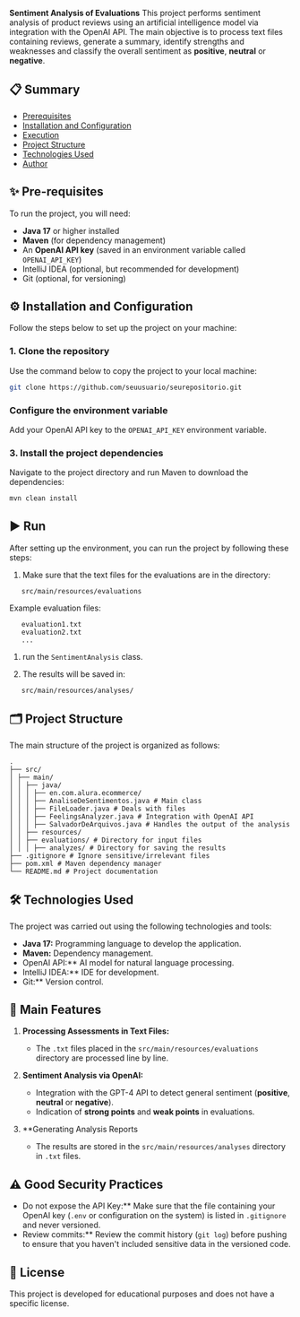 **Sentiment Analysis of Evaluations**
This project performs sentiment analysis of product reviews using an artificial intelligence model via integration with the OpenAI API. The main objective is to process text files containing reviews, generate a summary, identify strengths and weaknesses and classify the overall sentiment as **positive**, **neutral** or **negative**.
## 📋 **Summary**
- [Prerequisites]()
- [Installation and Configuration]()
- [Execution]()
- [Project Structure]()
- [Technologies Used]()
- [Author]()

## ✨ **Pre-requisites**
To run the project, you will need:
- **Java 17** or higher installed
- **Maven** (for dependency management)
- An **OpenAI API key** (saved in an environment variable called `OPENAI_API_KEY`)
- IntelliJ IDEA (optional, but recommended for development)
- Git (optional, for versioning)

## ⚙️ **Installation and Configuration**
Follow the steps below to set up the project on your machine:
### 1. Clone the repository
Use the command below to copy the project to your local machine:
``` bash
git clone https://github.com/seuusuario/seurepositorio.git
```
### Configure the environment variable
Add your OpenAI API key to the `OPENAI_API_KEY` environment variable.

### 3. Install the project dependencies
Navigate to the project directory and run Maven to download the dependencies:
``` bash
mvn clean install
```
## ▶️ **Run**
After setting up the environment, you can run the project by following these steps:
1. Make sure that the text files for the evaluations are in the directory:
``` 
   src/main/resources/evaluations
```
Example evaluation files:
``` 
   evaluation1.txt
   evaluation2.txt
   ...
```
1. run the `SentimentAnalysis` class.

1. The results will be saved in:
``` 
   src/main/resources/analyses/
```
## 🗂️ **Project Structure**
The main structure of the project is organized as follows:
``` 
.
├── src/
│ ├── main/
│ │ ├── java/
│ │ │ ├── en.com.alura.ecommerce/
│ │ │ ├── AnaliseDeSentimentos.java # Main class
│ │ │ ├── FileLoader.java # Deals with files
│ │ │ ├── FeelingsAnalyzer.java # Integration with OpenAI API
│ │ │ ├── SalvadorDeArquivos.java # Handles the output of the analysis
│ │ ├── resources/
│ │ ├── evaluations/ # Directory for input files
│ │ │ ├── analyzes/ # Directory for saving the results
├── .gitignore # Ignore sensitive/irrelevant files
├── pom.xml # Maven dependency manager
└── README.md # Project documentation
```
## 🛠️ **Technologies Used**
The project was carried out using the following technologies and tools:
- **Java 17:** Programming language to develop the application.
- **Maven:** Dependency management.
- OpenAI API:** AI model for natural language processing.
- IntelliJ IDEA:** IDE for development.
- Git:** Version control.

## 📌 **Main Features**
1. **Processing Assessments in Text Files:**
    - The `.txt` files placed in the `src/main/resources/evaluations` directory are processed line by line.

2. **Sentiment Analysis via OpenAI:**
    - Integration with the GPT-4 API to detect general sentiment (**positive**, **neutral** or **negative**).
    - Indication of **strong points** and **weak points** in evaluations.

3. **Generating Analysis Reports
    - The results are stored in the `src/main/resources/analyses` directory in `.txt` files.

## ⚠️ **Good Security Practices**
- Do not expose the API Key:** Make sure that the file containing your OpenAI key (`.env` or configuration on the system) is listed in `.gitignore` and never versioned.
- Review commits:** Review the commit history (`git log`) before pushing to ensure that you haven't included sensitive data in the versioned code.


## 📖 **License**
This project is developed for educational purposes and does not have a specific license.
